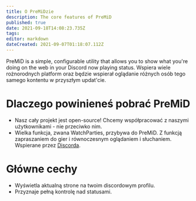 ```yaml
---
title: O PreMiDzie
description: The core features of PreMiD
published: true
date: 2021-09-18T14:08:23.735Z
tags: 
editor: markdown
dateCreated: 2021-09-07T01:18:07.112Z
---
```


PreMiD is a simple, configurable utility that allows you to show what you're doing on the web in your Discord now playing status. Wspiera wiele rożnorodnych platform oraz będzie wspierał oglądanie różnych osób tego samego kontentu w przyszłym updat'cie.

# Dlaczego powinieneś pobrać PreMiD
- Nasz cały projekt jest open-source! Chcemy współpracować z naszymi użytkownikami - nie przeciwko nim.
- Wielka funkcja, zwana WatchParties, przybywa do PreMiD. Z funkcją zapraszaniem do gier i równoczesnym oglądaniem i słuchaniem. Wspierane przez [Discorda](https://discordapp.com/).

# Główne cechy
- Wyświetla aktualną strone na twoim discordowym profilu.
- Przyznaje pełną kontrolę nad statusami.